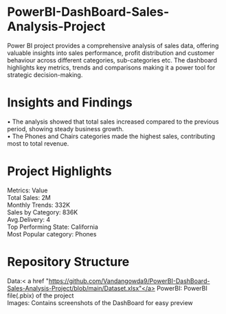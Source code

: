 # PowerBI-DashBoard-Sales-Analysis-Project
Power BI project provides a comprehensive analysis of sales data, offering valuable insights into sales performance, profit distribution and customer behaviour across different categories, sub-categories etc. The  dashboard highlights key metrics, trends and comparisons making it a power tool for strategic decision-making.  

# Insights and Findings
•	The analysis showed that total sales increased compared to the previous period, showing steady business growth. </br>
•	The Phones and Chairs categories made the highest sales, contributing most to total revenue. 

# Project Highlights
Metrics: Value </br>
Total Sales: 2M </br>
Monthly Trends: 332K </br>
Sales by Category: 836K </br>
Avg.Delivery: 4 </br>
Top Performing State: California </br>
Most Popular category: Phones </br>

# Repository Structure
Data:< a href "https://github.com/Vandangowda9/PowerBI-DashBoard-Sales-Analysis-Project/blob/main/Dataset.xlsx"</a>
PowerBI: PowerBI file(.pbix) of the project </br>
Images: Contains screenshots of the DashBoard for easy preview
